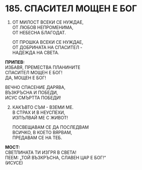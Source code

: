 # 185. СПАСИТЕЛ МОЩЕН Е БОГ  
  
1. ОТ МИЛОСТ ВСЕКИ СЕ НУЖДАЕ,  
    ОТ ЛЮБОВ НЕПРОМЕНИМА,  
    ОТ НЕБЕСНА БЛАГОДАТ.  

    ОТ ПРОШКА ВСЕКИ СЕ НУЖДАЕ,  
    ОТ ДОБРИНАТА НА СПАСИТЕЛ -  
    НАДЕЖДА НА СВЕТА.  

**ПРИПЕВ:**  
ИЗБАВЯ, ПРЕМЕСТВА ПЛАНИНИТЕ  
СПАСИТЕЛ МОЩЕН Е БОГ!  
ДА, МОЩЕН Е БОГ!  
  
ВЕЧНО СПАСЕНИЕ ДАРЯВА,  
ВЪЗКРЪСНА И ПОБЕДИ,  
ИСУС СМЪРТТА ПОБЕДИ!  

2. КАКЪВТО СЪМ - ВЗЕМИ МЕ.  
    В СТРАХ И В НЕУСПЕХИ,  
    ИЗПЪЛВАЙ МЕ С ЖИВОТ!  

    ПОСВЕЩАВАМ СЕ ДА ПОСЛЕДВАМ  
    ВСИЧКО, В КОЕТО ВЯРВАМ,  
    ПРЕДАВАМ СЕ НА ТЕБ.  
  
**МОСТ:**  
СВЕТЛИНАТА ТИ ИЗГРЯ В СВЕТА!  
ПЕЕМ: „ТОЙ ВЪЗКРЪСНА,
СЛАВЕН ЦАР Е БОГ!“  
(ИСУСЕ)  


<DownloadsButton pdf="/pdf/185-spasitel-moshten-e-bog.pdf" />

<DownloadChordsButton pdf="/chords/185-spasitel-moshten-e-bog_akord.pdf"/>
